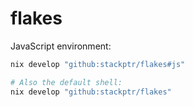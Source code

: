 # flakes

JavaScript environment:

```bash
nix develop "github:stackptr/flakes#js"

# Also the default shell:
nix develop "github:stackptr/flakes"
```
